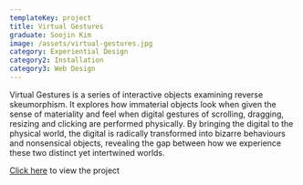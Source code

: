 ```yaml
---
templateKey: project
title: Virtual Gestures
graduate: Soojin Kim
image: /assets/virtual-gestures.jpg
category: Experiential Design
category2: Installation
category3: Web Design
---
```

Virtual Gestures is a series of interactive objects examining reverse skeumorphism. It explores how immaterial objects look when given the sense of materiality and feel when digital gestures of scrolling, dragging, resizing and clicking are performed physically. By bringing the digital to the physical world, the digital is radically transformed into bizarre behaviours and nonsensical objects, revealing the gap between how we experience these two distinct yet intertwined worlds. 

[Click here](http://www.virtualgestures.co) to view the project
